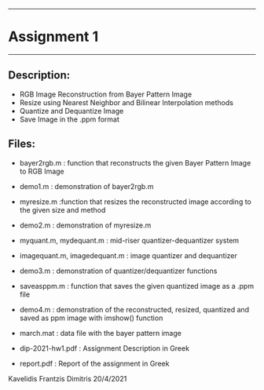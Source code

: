 ------------
# Assignment 1
------------

## Description:

- RGB Image Reconstruction from Bayer Pattern Image
- Resize using Nearest Neighbor and Bilinear Interpolation methods
- Quantize and Dequantize Image
- Save Image in the .ppm format

## Files:

- bayer2rgb.m                      : function that reconstructs the given Bayer Pattern Image to RGB Image
- demo1.m                          : demonstration of bayer2rgb.m

- myresize.m                       :function that resizes the reconstructed image according to the given size and method
- demo2.m                          : demonstration of myresize.m

- myquant.m, mydequant.m           : mid-riser quantizer-dequantizer system
- imagequant.m, imagedequant.m     : image quantizer and dequantizer
- demo3.m                          : demonstration of quantizer/dequantizer functions

- saveasppm.m                      : function that saves the given quantized image as a .ppm file
- demo4.m                          : demonstration of the reconstructed, resized, quantized and saved as ppm image with imshow() function

- march.mat                        : data file with the bayer pattern image

- dip-2021-hw1.pdf                 : Assignment Description in Greek

- report.pdf                       : Report of the assignment in Greek

Kavelidis Frantzis Dimitris 								20/4/2021

